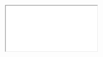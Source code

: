 
 <!-- <iframe src="{{site.baseurl | prepend: site.url}}img/interactiveOnly.html" style="width: 1000px; height: 500px; border: 0px"></iframe> -->

<iframe src="{{site.baseurl | prepend: site.url}}img/interactiveOnly.html"></iframe>

<!-- <iframe src="{{site.baseurl | prepend: site.url}}img/interactiveOnly.html"></iframe>  -->


<!-- a normal html comment -->
<!-- <iframe src="http://www.javarepl.com/embed.html" style="width: 500px; height: 130px; border: 0px"></iframe>  -->
